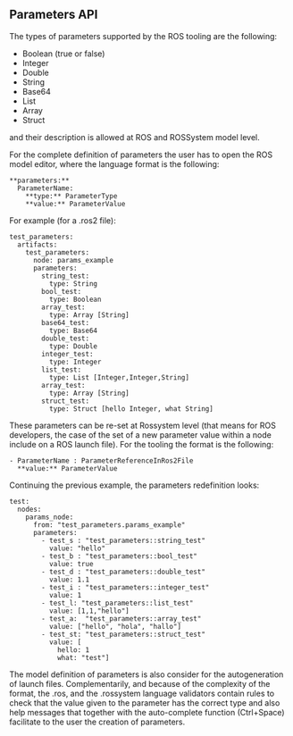 ## Parameters API

The types of parameters supported by the ROS tooling are the following:

* Boolean (true or false)
* Integer 
* Double
* String
* Base64
* List 
* Array
* Struct

and their description is allowed at ROS and ROSSystem model level. 

For the complete definition of parameters the user has to open the ROS model editor, where the language format is the following:
```
**parameters:**
  ParameterName:
    **type:** ParameterType
    **value:** ParameterValue
```

For example (for a .ros2 file):

```
test_parameters:
  artifacts: 
    test_parameters:
      node: params_example 
      parameters:
        string_test:
          type: String
        bool_test:
          type: Boolean
        array_test:
          type: Array [String]
        base64_test:
          type: Base64
        double_test:
          type: Double
        integer_test:
          type: Integer
        list_test:
          type: List [Integer,Integer,String]
        array_test:
          type: Array [String]
        struct_test:
          type: Struct [hello Integer, what String]
```

These parameters can be re-set at Rossystem level (that means for ROS developers, the case of the set of a new parameter value within a node include on a ROS launch file). For the tooling the format is the following:

```
- ParameterName : ParameterReferenceInRos2File
  **value:** ParameterValue
```

Continuing the previous example, the parameters redefinition looks:

```
test:
  nodes:
    params_node:
      from: "test_parameters.params_example"
      parameters:
        - test_s : "test_parameters::string_test"
          value: "hello"
        - test_b : "test_parameters::bool_test"
          value: true
        - test_d : "test_parameters::double_test"
          value: 1.1
        - test_i : "test_parameters::integer_test"
          value: 1
        - test_l: "test_parameters::list_test"
          value: [1,1,"hello"]
        - test_a:  "test_parameters::array_test"
          value: ["hello", "hola", "hallo"]
        - test_st: "test_parameters::struct_test"
          value: [
            hello: 1 
            what: "test"]
```
The model definition of parameters is also consider for the autogeneration of launch files.
Complementarily, and because of the complexity of the format, the .ros, and the .rossystem language validators contain rules to check that the value given to the parameter has the correct type and also help messages that together with the auto-complete function (Ctrl+Space) facilitate to the user the creation of parameters.